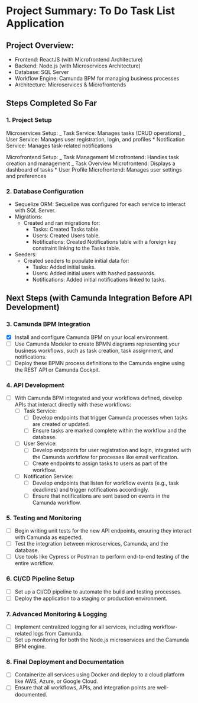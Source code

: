 # Project Summary: To Do Task List Application

## Project Overview:

- Frontend: ReactJS (with Microfrontend Architecture)
- Backend: Node.js (with Microservices Architecture)
- Database: SQL Server
- Workflow Engine: Camunda BPM for managing business processes
- Architecture: Microservices & Microfrontends

## Steps Completed So Far

### 1. Project Setup

Microservices Setup:
_ Task Service: Manages tasks (CRUD operations)
_ User Service: Manages user registration, login, and profiles \* Notification Service: Manages task-related notifications

Microfrontend Setup:
_ Task Management Microfrontend: Handles task creation and management
_ Task Overview Microfrontend: Displays a dashboard of tasks \* User Profile Microfrontend: Manages user settings and preferences

### 2. Database Configuration

- Sequelize ORM: Sequelize was configured for each service to interact with SQL Server.
- Migrations:
  - Created and ran migrations for:
    - Tasks: Created Tasks table.
    - Users: Created Users table.
    - Notifications: Created Notifications table with a foreign key constraint linking to the Tasks table.
- Seeders:
  - Created seeders to populate initial data for:
    - Tasks: Added initial tasks.
    - Users: Added initial users with hashed passwords.
    - Notifications: Added initial notifications linked to tasks.

## Next Steps (with Camunda Integration Before API Development)

### 3. Camunda BPM Integration

- [x] Install and configure Camunda BPM on your local environment.
- [ ] Use Camunda Modeler to create BPMN diagrams representing your business workflows, such as task creation, task assignment, and notifications.
- [ ] Deploy these BPMN process definitions to the Camunda engine using the REST API or Camunda Cockpit.

### 4. API Development

- [ ] With Camunda BPM integrated and your workflows defined, develop APIs that interact directly with these workflows:
  - [ ] Task Service:
    - [ ] Develop endpoints that trigger Camunda processes when tasks are created or updated.
    - [ ] Ensure tasks are marked complete within the workflow and the database.
  - [ ] User Service:
    - [ ] Develop endpoints for user registration and login, integrated with the Camunda workflow for processes like email verification.
    - [ ] Create endpoints to assign tasks to users as part of the workflow.
  - [ ] Notification Service:
    - [ ] Develop endpoints that listen for workflow events (e.g., task deadlines) and trigger notifications accordingly.
    - [ ] Ensure that notifications are sent based on events in the Camunda workflow.

### 5. Testing and Monitoring

- [ ] Begin writing unit tests for the new API endpoints, ensuring they interact with Camunda as expected.
- [ ] Test the integration between microservices, Camunda, and the database.
- [ ] Use tools like Cypress or Postman to perform end-to-end testing of the entire workflow.

### 6. CI/CD Pipeline Setup

- [ ] Set up a CI/CD pipeline to automate the build and testing processes.
- [ ] Deploy the application to a staging or production environment.

### 7. Advanced Monitoring & Logging

- [ ] Implement centralized logging for all services, including workflow-related logs from Camunda.
- [ ] Set up monitoring for both the Node.js microservices and the Camunda BPM engine.

### 8. Final Deployment and Documentation

- [ ] Containerize all services using Docker and deploy to a cloud platform like AWS, Azure, or Google Cloud.
- [ ] Ensure that all workflows, APIs, and integration points are well-documented.
